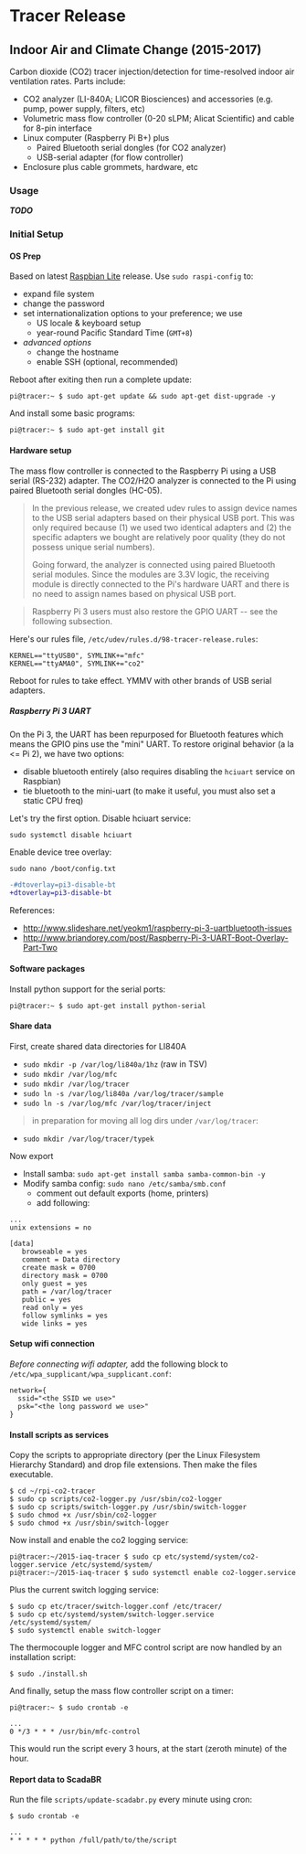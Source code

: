 Tracer Release
==============

Indoor Air and Climate Change (2015-2017)
-----------------------------------------

Carbon dioxide (CO2) tracer injection/detection for time-resolved indoor
air ventilation rates. Parts include:

* CO2 analyzer (LI-840A; LICOR Biosciences) and accessories (e.g. pump,
  power supply, filters, etc)
* Volumetric mass flow controller (0-20 sLPM; Alicat Scientific) and
  cable for 8-pin interface
* Linux computer (Raspberry Pi B+) plus
    * Paired Bluetooth serial dongles (for CO2 analyzer)
    * USB-serial adapter (for flow controller)
* Enclosure plus cable grommets, hardware, etc


### Usage

***TODO***




### Initial Setup

#### OS Prep

Based on latest [Raspbian Lite](https://downloads.raspberrypi.org/raspbian_lite_latest)
release. Use `sudo raspi-config` to:

* expand file system
* change the password
* set internationalization options to your preference; we use
    * US locale & keyboard setup
    * year-round Pacific Standard Time (`GMT+8`)
* *advanced options*
    * change the hostname
    * enable SSH (optional, recommended)

Reboot after exiting then run a complete update:

```
pi@tracer:~ $ sudo apt-get update && sudo apt-get dist-upgrade -y
```

And install some basic programs:

```
pi@tracer:~ $ sudo apt-get install git
```

#### Hardware setup

The mass flow controller is connected to the Raspberry Pi using a
USB serial (RS-232) adapter. The CO2/H2O analyzer is connected to
the Pi using paired Bluetooth serial dongles (HC-05).

> In the previous release, we created udev rules to assign device
> names to the USB serial adapters based on their physical USB
> port. This was only required because (1) we used two identical
> adapters and (2) the specific adapters we bought are relatively
> poor quality (they do not possess unique serial numbers).
>
> Going forward, the analyzer is connected using paired Bluetooth
> serial modules. Since the modules are 3.3V logic, the receiving
> module is directly connected to the Pi's hardware UART and there
> is no need to assign names based on physical USB port.

> Raspberry Pi 3 users must also restore the GPIO UART -- see
> the following subsection.

Here's our rules file, `/etc/udev/rules.d/98-tracer-release.rules`:

```
KERNEL=="ttyUSB0", SYMLINK+="mfc"
KERNEL=="ttyAMA0", SYMLINK+="co2" 
```

Reboot for rules to take effect. YMMV with other brands of USB
serial adapters.

##### Raspberry Pi 3 UART

On the Pi 3, the UART has been repurposed for Bluetooth features
which means the GPIO pins use the "mini" UART. To restore original
behavior (a la <= Pi 2), we have two options:

* disable bluetooth entirely (also requires disabling the `hciuart`
  service on Raspbian)
* tie bluetooth to the mini-uart (to make it useful, you must
  also set a static CPU freq)

Let's try the first option. Disable hciuart service:

```
sudo systemctl disable hciuart
```

Enable device tree overlay:

```
sudo nano /boot/config.txt
```
```diff
-#dtoverlay=pi3-disable-bt
+dtoverlay=pi3-disable-bt
```

References:

* <http://www.slideshare.net/yeokm1/raspberry-pi-3-uartbluetooth-issues>
* <http://www.briandorey.com/post/Raspberry-Pi-3-UART-Boot-Overlay-Part-Two>


#### Software packages

Install python support for the serial ports:

```
pi@tracer:~ $ sudo apt-get install python-serial
```

#### Share data

First, create shared data directories for LI840A

* `sudo mkdir -p /var/log/li840a/1hz` (raw in TSV)
* `sudo mkdir /var/log/mfc`
* `sudo mkdir /var/log/tracer`
* `sudo ln -s /var/log/li840a /var/log/tracer/sample`
* `sudo ln -s /var/log/mfc /var/log/tracer/inject`

> in preparation for moving all log dirs under `/var/log/tracer`:

* `sudo mkdir /var/log/tracer/typek`

Now export 

* Install samba: `sudo apt-get install samba samba-common-bin -y`
* Modify samba config: `sudo nano /etc/samba/smb.conf`
    * comment out default exports (home, printers)
    * add following:

```
...
unix extensions = no

[data]
   browseable = yes
   comment = Data directory
   create mask = 0700
   directory mask = 0700
   only guest = yes
   path = /var/log/tracer
   public = yes
   read only = yes
   follow symlinks = yes
   wide links = yes
```


#### Setup wifi connection

*Before connecting wifi adapter,* add the following block to 
`/etc/wpa_supplicant/wpa_supplicant.conf`:

```
network={
  ssid="<the SSID we use>"
  psk="<the long password we use>"
}
```


#### Install scripts as services

Copy the scripts to appropriate directory (per the Linux
Filesystem Hierarchy Standard) and drop file extensions.
Then make the files executable.

```
$ cd ~/rpi-co2-tracer
$ sudo cp scripts/co2-logger.py /usr/sbin/co2-logger
$ sudo cp scripts/switch-logger.py /usr/sbin/switch-logger
$ sudo chmod +x /usr/sbin/co2-logger
$ sudo chmod +x /usr/sbin/switch-logger
```

Now install and enable the co2 logging service:

```
pi@tracer:~/2015-iaq-tracer $ sudo cp etc/systemd/system/co2-logger.service /etc/systemd/system/
pi@tracer:~/2015-iaq-tracer $ sudo systemctl enable co2-logger.service
```

Plus the current switch logging service:

```
$ sudo cp etc/tracer/switch-logger.conf /etc/tracer/
$ sudo cp etc/systemd/system/switch-logger.service /etc/systemd/system/
$ sudo systemctl enable switch-logger
```

The thermocouple logger and MFC control script are now handled
by an installation script:

```
$ sudo ./install.sh
```

And finally, setup the mass flow controller script on a timer:

```
pi@tracer:~ $ sudo crontab -e
```
```
...
0 */3 * * * /usr/bin/mfc-control
```

This would run the script every 3 hours, at the start (zeroth
minute) of the hour.


#### Report data to ScadaBR

Run the file `scripts/update-scadabr.py` every minute using cron:

```
$ sudo crontab -e
```
```
...
* * * * * python /full/path/to/the/script
```



